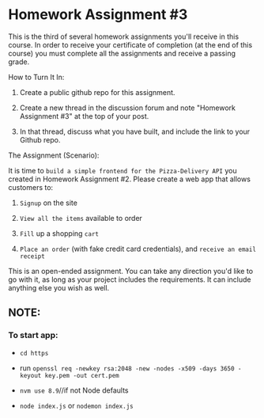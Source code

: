 # Homework Assignment #3

This is the third of several homework assignments you'll receive in this course. In order to receive your certificate of completion (at the end of this course) you must complete all the assignments and receive a passing grade.

How to Turn It In:

1. Create a public github repo for this assignment.

2. Create a new thread in the discussion forum and note "Homework Assignment #3" at the top of your post.

3. In that thread, discuss what you have built, and include the link to your Github repo.

The Assignment (Scenario):

It is time to `build a simple frontend for the Pizza-Delivery API` you created in Homework Assignment #2. Please create a web app that allows customers to:

1. `Signup` on the site

2. `View all the items` available to order

3. `Fill` up a shopping `cart`

4. `Place an order` (with fake credit card credentials), and `receive an email receipt`

This is an open-ended assignment. You can take any direction you'd like to go with it, as long as your project includes the requirements. It can include anything else you wish as well.

## NOTE:

### To start app:

  - ` cd https `

  - run ` openssl req -newkey rsa:2048 -new -nodes -x509 -days 3650 -keyout key.pem -out cert.pem
 `

  - ` nvm use 8.9 `//if not Node defaults


  - ` node index.js ` or ` nodemon index.js `
